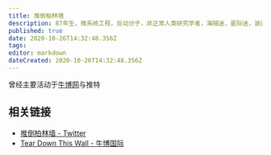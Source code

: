 ```yaml
---
title: 推倒柏林墙 
description: 87年生，微系统工程，反动分子，非正常人类研究学者，海贼迷，星际迷，装逼犯，纯洁帝。最大的优点：谦虚。
published: true
date: 2020-10-26T14:32:48.356Z
tags: 
editor: markdown
dateCreated: 2020-10-26T14:32:48.356Z
---
```


曾经主要活动于[牛博网](/website/牛博网)与推特



相关链接
--------

+ [推倒柏林墙 - Twitter](https://web.archive.org/web/20111220121309/http://twitter.com/tdtw)
+ [Tear Down This Wall - 牛博国际](https://web.archive.org/web/20100111044505/http://www.bullogger.com/blogs/tdtw/)

